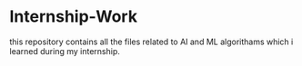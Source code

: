 # Internship-Work
this repository contains all the files related to AI and ML algorithams  which i learned during my internship.
